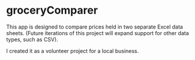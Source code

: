 # groceryComparer

This app is designed to compare prices held in two separate Excel data sheets. (Future iterations of this project will expand support for other data types, such as CSV). 

I created it as a volunteer project for a local business.
